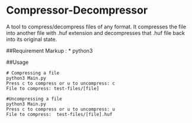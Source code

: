 # Compressor-Decompressor
A tool to compress/decompress files of any format.
It compresses the file into another file with .huf extension and decompresses 
that .huf file back into its original state. 

##Requirement
Markup : * python3

##Usage
```
# Compressing a file 
python3 Main.py
Press c to compress or u to uncompress: c
File to compress: test-files/[file]

#Uncompressing a file
python3 Main.py
Press c to compress or u to uncompress: u
File to compress:  test-files/[file].huf
```
